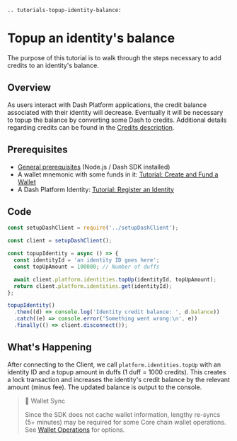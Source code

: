 ```{eval-rst}
.. tutorials-topup-identity-balance:
```

# Topup an identity's balance

The purpose of this tutorial is to walk through the steps necessary to add credits to an identity's balance.

## Overview

As users interact with Dash Platform applications, the credit balance associated with their identity will decrease. Eventually it will be necessary to topup the balance by converting some Dash to credits.  Additional details regarding credits can be found in the [Credits description](../../explanations/identity.md#credits).

## Prerequisites

- [General prerequisites](../../tutorials/introduction.md#prerequisites) (Node.js / Dash SDK installed)
- A wallet mnemonic with some funds in it: [Tutorial: Create and Fund a Wallet](../../tutorials/create-and-fund-a-wallet.md)
- A Dash Platform Identity: [Tutorial: Register an Identity](../../tutorials/identities-and-names/register-an-identity.md)

## Code

```javascript
const setupDashClient = require('../setupDashClient');

const client = setupDashClient();

const topupIdentity = async () => {
  const identityId = 'an identity ID goes here';
  const topUpAmount = 100000; // Number of duffs

  await client.platform.identities.topUp(identityId, topUpAmount);
  return client.platform.identities.get(identityId);
};

topupIdentity()
  .then((d) => console.log('Identity credit balance: ', d.balance))
  .catch((e) => console.error('Something went wrong:\n', e))
  .finally(() => client.disconnect());
```

## What's Happening

After connecting to the Client, we call `platform.identities.topUp` with an identity ID and a topup amount in duffs (1 duff = 1000 credits). This creates a lock transaction and increases the identity's credit balance by the relevant amount (minus fee). The updated balance is output to the console.

> 📘 Wallet Sync
>
> Since the SDK does not cache wallet information, lengthy re-syncs (5+ minutes) may be required for some Core chain wallet operations. See [Wallet Operations](../setup-sdk-client.md#wallet-operations) for options.
